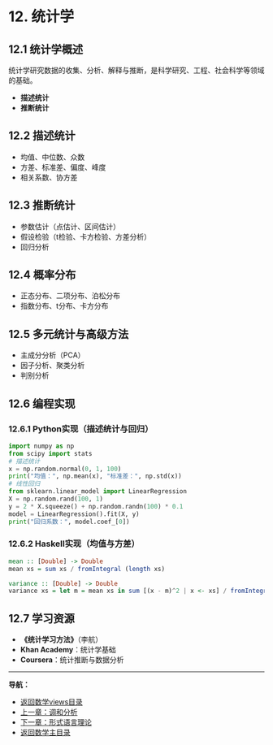 # 12. 统计学

## 12.1 统计学概述

统计学研究数据的收集、分析、解释与推断，是科学研究、工程、社会科学等领域的基础。

- **描述统计**
- **推断统计**

## 12.2 描述统计

- 均值、中位数、众数
- 方差、标准差、偏度、峰度
- 相关系数、协方差

## 12.3 推断统计

- 参数估计（点估计、区间估计）
- 假设检验（t检验、卡方检验、方差分析）
- 回归分析

## 12.4 概率分布

- 正态分布、二项分布、泊松分布
- 指数分布、t分布、卡方分布

## 12.5 多元统计与高级方法

- 主成分分析（PCA）
- 因子分析、聚类分析
- 判别分析

## 12.6 编程实现

### 12.6.1 Python实现（描述统计与回归）

```python
import numpy as np
from scipy import stats
# 描述统计
x = np.random.normal(0, 1, 100)
print("均值：", np.mean(x), "标准差：", np.std(x))
# 线性回归
from sklearn.linear_model import LinearRegression
X = np.random.rand(100, 1)
y = 2 * X.squeeze() + np.random.randn(100) * 0.1
model = LinearRegression().fit(X, y)
print("回归系数：", model.coef_[0])
```

### 12.6.2 Haskell实现（均值与方差）

```haskell
mean :: [Double] -> Double
mean xs = sum xs / fromIntegral (length xs)

variance :: [Double] -> Double
variance xs = let m = mean xs in sum [(x - m)^2 | x <- xs] / fromIntegral (length xs)
```

## 12.7 学习资源

- **《统计学习方法》**（李航）
- **Khan Academy**：统计学基础
- **Coursera**：统计推断与数据分析

---
**导航：**

- [返回数学views目录](README.md)
- [上一章：调和分析](10-HarmonicAnalysis.md)
- [下一章：形式语言理论](22-FormalLanguageTheory.md)
- [返回数学主目录](../README.md)
